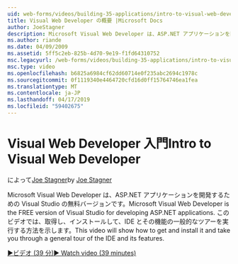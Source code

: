 ```yaml
---
uid: web-forms/videos/building-35-applications/intro-to-visual-web-developer
title: Visual Web Developer の概要 |Microsoft Docs
author: JoeStagner
description: Microsoft Visual Web Developer は、ASP.NET アプリケーションを開発するための Visual Studio の無料バージョンです。 このビデオでは、取得し、それと t をインストールする方法を説明しています.
ms.author: riande
ms.date: 04/09/2009
ms.assetid: 5ff5c2eb-825b-4d70-9e19-f1fd64310752
msc.legacyurl: /web-forms/videos/building-35-applications/intro-to-visual-web-developer
msc.type: video
ms.openlocfilehash: b6825a6984cf62dd60714e0f235abc2694c1978c
ms.sourcegitcommit: 0f1119340e4464720cfd16d0ff15764746ea1fea
ms.translationtype: MT
ms.contentlocale: ja-JP
ms.lasthandoff: 04/17/2019
ms.locfileid: "59402675"
---
```

# <a name="intro-to-visual-web-developer"></a><span data-ttu-id="bc304-104">Visual Web Developer 入門</span><span class="sxs-lookup"><span data-stu-id="bc304-104">Intro to Visual Web Developer</span></span>

<span data-ttu-id="bc304-105">によって[Joe Stagner](https://github.com/JoeStagner)</span><span class="sxs-lookup"><span data-stu-id="bc304-105">by [Joe Stagner](https://github.com/JoeStagner)</span></span>

<span data-ttu-id="bc304-106">Microsoft Visual Web Developer は、ASP.NET アプリケーションを開発するための Visual Studio の無料バージョンです。</span><span class="sxs-lookup"><span data-stu-id="bc304-106">Microsoft Visual Web Developer is the FREE version of Visual Studio for developing ASP.NET applications.</span></span> <span data-ttu-id="bc304-107">このビデオでは、取得し、インストールして、IDE とその機能の一般的なツアーを実行する方法を示します。</span><span class="sxs-lookup"><span data-stu-id="bc304-107">This video will show how to get and install it and take you through a general tour of the IDE and its features.</span></span>

[<span data-ttu-id="bc304-108">&#9654;ビデオ (39 分)</span><span class="sxs-lookup"><span data-stu-id="bc304-108">&#9654; Watch video (39 minutes)</span></span>](https://channel9.msdn.com/Blogs/ASP-NET-Site-Videos/intro-to-visual-web-developer)
